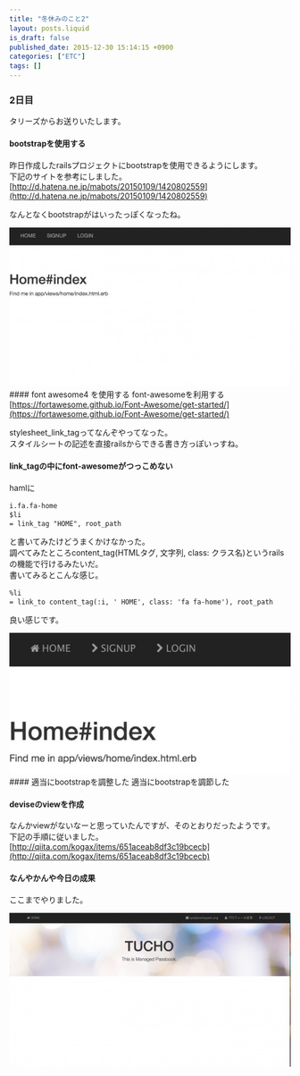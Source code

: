 ```yaml
---
title: "冬休みのこと2"
layout: posts.liquid
is_draft: false
published_date: 2015-12-30 15:14:15 +0900
categories: ["ETC"]
tags: []
---
```


### 2日目
タリーズからお送りいたします。

#### bootstrapを使用する
昨日作成したrailsプロジェクトにbootstrapを使用できるようにします。  
下記のサイトを参考にしました。  
[http://d.hatena.ne.jp/mabots/20150109/1420802559](http://d.hatena.ne.jp/mabots/20150109/1420802559)

なんとなくbootstrapがはいったっぽくなったね。

 ![Tucho](/public/images/2017/09/15993-0dd2x79uklx93dfuh.jpg)#### font awesome4&nbsp;を使用する
font-awesomeを利用する  
[https://fortawesome.github.io/Font-Awesome/get-started/](https://fortawesome.github.io/Font-Awesome/get-started/)

stylesheet\_link\_tagってなんぞやってなった。  
スタイルシートの記述を直接railsからできる書き方っぽいっすね。

#### link\_tagの中にfont-awesomeがつっこめない
hamlに

    i.fa.fa-home
    $li
    = link_tag "HOME", root_path

と書いてみたけどうまくかけなかった。  
調べてみたところcontent\_tag(HTMLタグ, 文字列, class: クラス名)というrailsの機能で行けるみたいだ。  
書いてみるとこんな感じ。

    %li
    = link_to content_tag(:i, ' HOME', class: 'fa fa-home'), root_path

良い感じです。

 ![1724](/public/images/2017/09/bee65-0nvtaco1imts_zfzv.jpg)#### 適当にbootstrapを調整した
適当にbootstrapを調節した

#### deviseのviewを作成
なんかviewがないなーと思っていたんですが、そのとおりだったようです。  
下記の手順に従いました。  
[http://qiita.com/kogax/items/651aceab8df3c19bcecb](http://qiita.com/kogax/items/651aceab8df3c19bcecb)

#### なんやかんや今日の成果
ここまでやりました。

 ![1](/public/images/2017/09/2b92e-0jj1s75i7d_uhwdwp.jpg)
